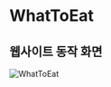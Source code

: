 # WhatToEat

## 웹사이트 동작 화면
![WhatToEat](https://github.com/ssstudentss/WhatToEat/assets/80944952/c6d2b984-be34-4a3d-b39a-bfa7b1609b5c)
